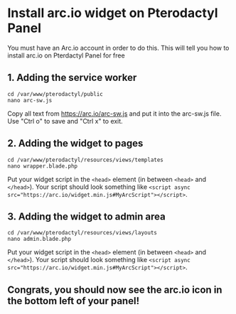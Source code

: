 # Install arc.io widget on Pterodactyl Panel
You must have an Arc.io account in order to do this.
This will tell you how to install arc.io on Pterdactyl Panel for free

## 1. Adding the service worker
```
cd /var/www/pterodactyl/public
nano arc-sw.js
```
Copy all text from https://arc.io/arc-sw.js and put it into the arc-sw.js file.
Use "Ctrl o" to save and "Ctrl x" to exit.

## 2. Adding the widget to pages
```
cd /var/www/pterodactyl/resources/views/templates
nano wrapper.blade.php
```
Put your widget script in the `<head>` element (in between `<head>` and `</head>`).
Your script should look something like `<script async src="https://arc.io/widget.min.js#MyArcScript"></script>`.

## 3. Adding the widget to admin area
```
cd /var/www/pterodactyl/resources/views/layouts
nano admin.blade.php
```
Put your widget script in the `<head>` element (in between `<head>` and `</head>`).
Your script should look something like `<script async src="https://arc.io/widget.min.js#MyArcScript"></script>`.

## Congrats, you should now see the arc.io icon in the bottom left of your panel!
